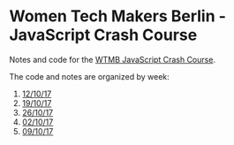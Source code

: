 # Women Tech Makers Berlin - JavaScript Crash Course

Notes and code for the [WTMB JavaScript Crash Course](http://wtmberlin.com/javascript-crash-course/).

The code and notes are organized by week: 

1. [12/10/17](https://github.com/mignonnesaurus/wtmb-js-crash-course/tree/master/week_12102017)
2. [19/10/17](https://github.com/mignonnesaurus/wtmb-js-crash-course/tree/master/week_19102017)
3. [26/10/17](https://github.com/mignonnesaurus/wtmb-js-crash-course/tree/master/week_26102017)
4. [02/10/17](https://github.com/mignonnesaurus/wtmb-js-crash-course/tree/master/week_02112017)
5. [09/10/17](https://github.com/mignonnesaurus/wtmb-js-crash-course/tree/master/week_09112017)
